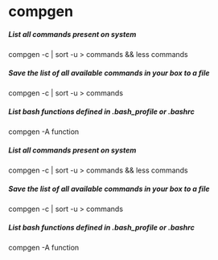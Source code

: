 # compgen

##### List all commands present on system

   compgen  -c | sort -u > commands && less commands

##### Save the list of all available commands in your box to a file

   compgen  -c | sort -u > commands

##### List bash functions defined in .bash_profile or .bashrc

   compgen  -A function

##### List all commands present on system

   compgen  -c | sort -u > commands && less commands

##### Save the list of all available commands in your box to a file

   compgen  -c | sort -u > commands

##### List bash functions defined in .bash_profile or .bashrc

   compgen  -A function
